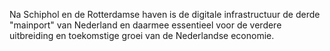 
Na Schiphol en de Rotterdamse haven is de digitale infrastructuur de derde
&quot;mainport&quot; van Nederland en daarmee essentieel voor de verdere
uitbreiding en toekomstige groei van de Nederlandse economie.
